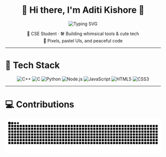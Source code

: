 <!-- 🐣 Intro -->
<h1 align="center">🌼 Hi there, I'm Aditi Kishore 🌼</h1>

<p align="center">
  <img src="https://readme-typing-svg.demolab.com?font=Fira+Code&size=20&duration=2000&pause=1000&color=dd79d9&center=true&vCenter=true&width=435&lines=I+code+cool+things+in+Python+%F0%9F%90%8D;I+design+assistants+like+ZORA+%F0%9F%A4%96;Building+fun+and+friendly+UIs+%F0%9F%92%83" alt="Typing SVG" />
</p>

<p align="center">
  🍓 CSE Student · 🛠️ Building whimsical tools & cute tech <br>
  🧁 Pixels, pastel UIs, and peaceful code
</p>

---

# 🍬 Tech Stack  
<p align="center">
  <img src="https://img.icons8.com/?size=48&id=2T6TKY6whzgV&format=png&color=000000" title="C++"/>
  <img src="https://img.icons8.com/?size=48&id=40670&format=png&color=000000" title="C"/>
  <img src="https://img.icons8.com/color/48/python.png" title="Python"/>
  <img src="https://img.icons8.com/color/48/nodejs.png" title="Node.js"/>
  <img src="https://img.icons8.com/color/48/javascript.png" title="JavaScript"/>
  <img src="https://img.icons8.com/color/48/html-5.png" title="HTML5"/>
  <img src="https://img.icons8.com/color/48/css3.png" title="CSS3"/>
</p>

---

# 💻 Contributions

<p align="center">
  <picture>
    <source media="(prefers-color-scheme: dark)" srcset="https://raw.githubusercontent.com/Adtkre/Adtkre/output/github-contribution-grid-snake-dark.svg" />
    <source media="(prefers-color-scheme: light)" srcset="https://raw.githubusercontent.com/Adtkre/Adtkre/output/github-contribution-grid-snake.svg" />
    <img alt="Lavender Snake Contribution Graph" src="https://raw.githubusercontent.com/Adtkre/Adtkre/output/github-contribution-grid-snake.svg" />
  </picture>
</p>

